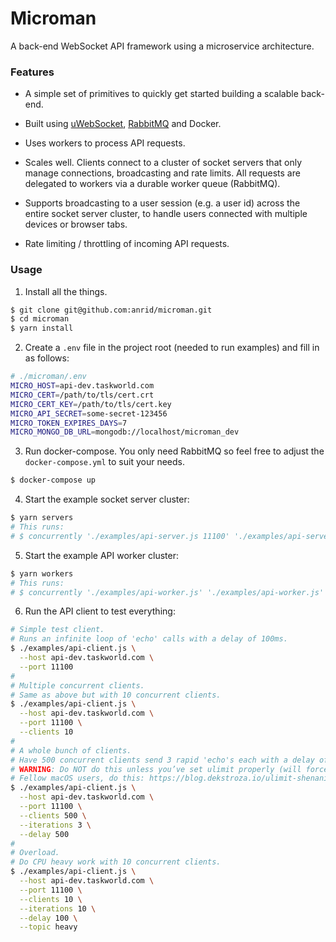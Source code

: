 # Microman

A back-end WebSocket API framework using a microservice architecture.

### Features

- A simple set of primitives to quickly get started building a scalable back-end.

- Built using [uWebSocket](https://github.com/uNetworking/uWebSockets), [RabbitMQ](http://www.rabbitmq.com/tutorials/tutorial-one-javascript.html) and Docker.

- Uses workers to process API requests.

- Scales well. Clients connect to a cluster of socket servers that only manage connections, broadcasting and rate limits. All requests are delegated to workers via a durable worker queue (RabbitMQ).

- Supports broadcasting to a user session (e.g. a user id) across the entire socket server cluster, to handle users connected with multiple devices or browser tabs.

- Rate limiting / throttling of incoming API requests.

### Usage

1. Install all the things.
```bash
$ git clone git@github.com:anrid/microman.git
$ cd microman
$ yarn install
```

2. Create a `.env` file in the project root (needed to run examples) and fill in as follows:
```bash
# ./microman/.env
MICRO_HOST=api-dev.taskworld.com
MICRO_CERT=/path/to/tls/cert.crt
MICRO_CERT_KEY=/path/to/tls/cert.key
MICRO_API_SECRET=some-secret-123456
MICRO_TOKEN_EXPIRES_DAYS=7
MICRO_MONGO_DB_URL=mongodb://localhost/microman_dev
```

3. Run docker-compose. You only need RabbitMQ so feel free to adjust the `docker-compose.yml` to suit your needs.
```bash
$ docker-compose up
```

4. Start the example socket server cluster:
```bash
$ yarn servers
# This runs:
# $ concurrently './examples/api-server.js 11100' './examples/api-server.js 11200'
```

5. Start the example API worker cluster:
```bash
$ yarn workers
# This runs:
# $ concurrently './examples/api-worker.js' './examples/api-worker.js'
```

6. Run the API client to test everything:
```bash
# Simple test client.
# Runs an infinite loop of 'echo' calls with a delay of 100ms.
$ ./examples/api-client.js \
  --host api-dev.taskworld.com \
  --port 11100
#
# Multiple concurrent clients.
# Same as above but with 10 concurrent clients.
$ ./examples/api-client.js \
  --host api-dev.taskworld.com \
  --port 11100 \
  --clients 10
#
# A whole bunch of clients.
# Have 500 concurrent clients send 3 rapid 'echo's each with a delay of 500ms.
# WARNING: Do NOT do this unless you’ve set ulimit properly (will force you to reboot your mac) !
# Fellow macOS users, do this: https://blog.dekstroza.io/ulimit-shenanigans-on-osx-el-capitan/
$ ./examples/api-client.js \
  --host api-dev.taskworld.com \
  --port 11100 \
  --clients 500 \
  --iterations 3 \
  --delay 500
#
# Overload.
# Do CPU heavy work with 10 concurrent clients.
$ ./examples/api-client.js \
  --host api-dev.taskworld.com \
  --port 11100 \
  --clients 10 \
  --iterations 10 \
  --delay 100 \
  --topic heavy
```
